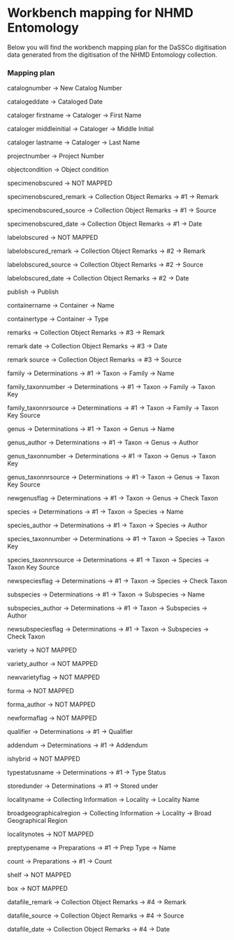 # Workbench mapping for NHMD Entomology 

Below you will find the workbench mapping plan for the DaSSCo digitisation data generated from the digitisation of the NHMD Entomology collection.

### Mapping plan

catalognumber ->
New Catalog Number

catalogeddate ->
Cataloged Date

cataloger firstname ->
Cataloger ->
First Name 
 
cataloger middleinitial ->
Cataloger ->
Middle Initial 
 
cataloger lastname ->
Cataloger ->
Last Name

projectnumber ->
Project Number

objectcondition -> 
Object condition

specimenobscured ->
NOT MAPPED

specimenobscured_remark ->
Collection Object Remarks ->
 #1 ->
Remark

specimenobscured_source ->
Collection Object Remarks ->
 #1 ->
Source

specimenobscured_date ->
Collection Object Remarks ->
 #1 ->
Date

labelobscured -> NOT MAPPED

labelobscured_remark ->
Collection Object Remarks ->
 #2 ->
Remark

labelobscured_source ->
Collection Object Remarks ->
 #2 ->
Source

labelobscured_date ->
Collection Object Remarks ->
 #2 ->
Date

publish ->
Publish

containername -> 
Container -> 
Name

containertype -> 
Container -> 
Type

remarks ->
Collection Object Remarks ->
 #3 ->
Remark

remark date ->
Collection Object Remarks ->
 #3 ->
Date

remark source ->
Collection Object Remarks ->
 #3 ->
Source

family ->
Determinations ->
 #1 ->
Taxon ->
Family ->
Name

family_taxonnumber -> 
Determinations ->
 #1 ->
Taxon ->
Family ->
Taxon Key

family_taxonnrsource -> 
Determinations ->
 #1 ->
Taxon ->
Family ->
Taxon Key Source

genus ->
Determinations ->
 #1 ->
Taxon ->
Genus ->
Name

genus_author ->
Determinations ->
 #1 ->
Taxon ->
Genus ->
Author

genus_taxonnumber -> 
Determinations ->
 #1 ->
Taxon ->
Genus ->
Taxon Key

genus_taxonnrsource -> 
Determinations ->
 #1 ->
Taxon ->
Genus ->
Taxon Key Source

newgenusflag ->
Determinations ->
 #1 ->
Taxon ->
Genus ->
Check Taxon 

species ->
Determinations ->
 #1 ->
Taxon ->
Species ->
Name

species_author ->
Determinations ->
 #1 ->
Taxon ->
Species ->
Author

species_taxonnumber -> 
Determinations ->
 #1 ->
Taxon ->
Species ->
Taxon Key

species_taxonnrsource -> 
Determinations ->
 #1 ->
Taxon ->
Species ->
Taxon Key Source

newspeciesflag ->
Determinations ->
 #1 ->
Taxon ->
Species ->
Check Taxon

subspecies ->
Determinations ->
 #1 ->
Taxon ->
Subspecies ->
Name

subspecies_author ->
Determinations ->
 #1 ->
Taxon ->
Subspecies ->
Author

newsubspeciesflag ->
Determinations ->
 #1 ->
Taxon ->
Subspecies ->
Check Taxon

variety -> NOT MAPPED

variety_author -> NOT MAPPED

newvarietyflag -> NOT MAPPED

forma -> NOT MAPPED

forma_author -> NOT MAPPED

newformaflag -> NOT MAPPED

qualifier ->
Determinations ->
 #1 ->
Qualifier

addendum ->
Determinations ->
  #1 ->
Addendum

ishybrid ->
NOT MAPPED

typestatusname ->
Determinations ->
  #1 ->
Type Status 

storedunder ->
Determinations ->
 #1 ->
Stored under
 
localityname ->
Collecting Information ->
Locality ->
Locality Name 
 
broadgeographicalregion ->
Collecting Information ->
Locality ->
Broad Geographical Region 

localitynotes ->
NOT MAPPED
 
preptypename ->
Preparations ->
 #1 ->
Prep Type ->
Name 

count ->
Preparations ->
 #1 ->
Count

shelf -> NOT MAPPED
 
box -> NOT MAPPED

datafile_remark ->
Collection Object Remarks ->
 #4 ->
Remark

datafile_source ->
Collection Object Remarks ->
 #4 ->
Source

datafile_date ->
Collection Object Remarks ->
 #4 ->
Date


 

